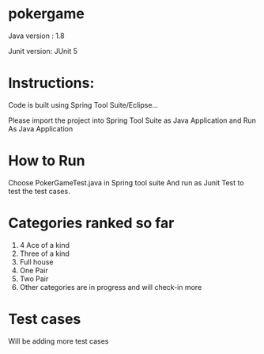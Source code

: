 # pokergame


Java version : 1.8

Junit version: JUnit 5

Instructions:
==============
Code is built using Spring Tool Suite/Eclipse...

Please import the project into Spring Tool Suite as Java Application and Run As Java Application

How to Run
============
Choose PokerGameTest.java in Spring tool suite
And run as Junit Test to test the test cases.

Categories ranked so far
=========================

1. 4 Ace of a kind
2. Three of a kind
3. Full house
4. One Pair
5. Two Pair
6. Other categories are in progress and will check-in more



Test cases
===========
Will be adding more test cases
